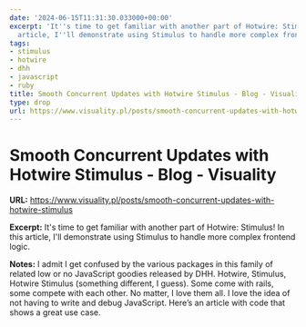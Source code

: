 ```yaml
---
date: '2024-06-15T11:31:30.033000+00:00'
excerpt: 'It''s time to get familiar with another part of Hotwire: Stimulus! In this
  article, I''ll demonstrate using Stimulus to handle more complex frontend logic.'
tags:
- stimulus
- hotwire
- dhh
- javascript
- ruby
title: Smooth Concurrent Updates with Hotwire Stimulus - Blog - Visuality
type: drop
url: https://www.visuality.pl/posts/smooth-concurrent-updates-with-hotwire-stimulus
---
```


# Smooth Concurrent Updates with Hotwire Stimulus - Blog - Visuality

**URL:** https://www.visuality.pl/posts/smooth-concurrent-updates-with-hotwire-stimulus

**Excerpt:** It's time to get familiar with another part of Hotwire: Stimulus! In this article, I'll demonstrate using Stimulus to handle more complex frontend logic.

**Notes:**
I admit I get confused by the various packages in this family of related low or no JavaScript goodies released by DHH. Hotwire, Stimulus, Hotwire Stimulus (something different, I guess). Some come with rails, some compete with each other. No matter, I love them all. I love the idea of not having to write and debug JavaScript. Here’s an article with code that shows a great use case. 

